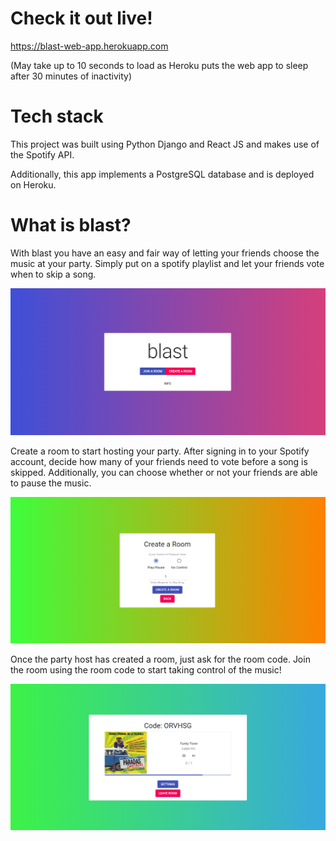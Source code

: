 # Check it out live!

https://blast-web-app.herokuapp.com

(May take up to 10 seconds to load as Heroku puts the web app to sleep after 30 minutes of inactivity)


# Tech stack

This project was built using Python Django and React JS and makes use of the Spotify API. 

Additionally, this app implements a PostgreSQL database and is deployed on Heroku.


# What is blast?

With blast you have an easy and fair way of letting your friends choose the music at your party. Simply put on a spotify playlist and let your friends vote when to skip a song.

![Homepage Screenshot](frontend/static/images/home_large.png?raw=true "Homepage")

Create a room to start hosting your party. After signing in to your Spotify account, decide how many of your friends need to vote before a song is skipped. Additionally, you can choose whether or not your friends are able to pause the music.

![Create Page Screenshot](frontend/static/images/create_large.png?raw=true "Create")

Once the party host has created a room, just ask for the room code. Join the room using the room code to start taking control of the music!

![Song Page Screenshot](frontend/static/images/listen_large.png?raw=true "Song")
